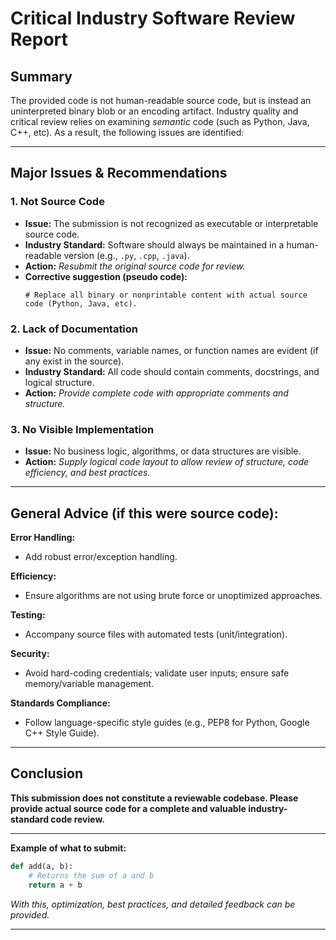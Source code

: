 # Critical Industry Software Review Report

## Summary
The provided code is not human-readable source code, but is instead an uninterpreted binary blob or an encoding artifact. Industry quality and critical review relies on examining *semantic* code (such as Python, Java, C++, etc). As a result, the following issues are identified:

---

## Major Issues & Recommendations

### 1. **Not Source Code**
- **Issue:** The submission is not recognized as executable or interpretable source code.
- **Industry Standard:** Software should always be maintained in a human-readable version (e.g., `.py`, `.cpp`, `.java`).
- **Action:** *Resubmit the original source code for review.*
- **Corrective suggestion (pseudo code):**
  ```pseudocode
  # Replace all binary or nonprintable content with actual source code (Python, Java, etc).
  ```

### 2. **Lack of Documentation**
- **Issue:** No comments, variable names, or function names are evident (if any exist in the source).
- **Industry Standard:** All code should contain comments, docstrings, and logical structure.
- **Action:** *Provide complete code with appropriate comments and structure.*

### 3. **No Visible Implementation**
- **Issue:** No business logic, algorithms, or data structures are visible.
- **Action:** *Supply logical code layout to allow review of structure, code efficiency, and best practices.*

---

## General Advice (if this were source code):

**Error Handling:**
- Add robust error/exception handling.

**Efficiency:**
- Ensure algorithms are not using brute force or unoptimized approaches.

**Testing:**
- Accompany source files with automated tests (unit/integration).

**Security:**
- Avoid hard-coding credentials; validate user inputs; ensure safe memory/variable management.

**Standards Compliance:**
- Follow language-specific style guides (e.g., PEP8 for Python, Google C++ Style Guide).

---

## Conclusion

**This submission does not constitute a reviewable codebase. Please provide actual source code for a complete and valuable industry-standard code review.**

---

**Example of what to submit:**

```python
def add(a, b):
    # Returns the sum of a and b
    return a + b
```

*With this, optimization, best practices, and detailed feedback can be provided.*

---